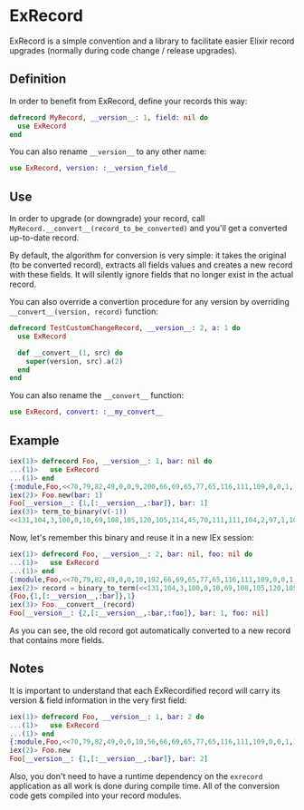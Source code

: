 # ExRecord

ExRecord is a simple convention and a library to facilitate easier Elixir record
upgrades (normally during code change / release upgrades).

## Definition

In order to benefit from ExRecord, define your records this way:

```elixir
defrecord MyRecord, __version__: 1, field: nil do
  use ExRecord
end
```

You can also rename `__version__` to any other name:

```elixir
use ExRecord, version: :__version_field__
```

## Use

In order to upgrade (or downgrade) your record, call `MyRecord.__convert__(record_to_be_converted)` and you'll get a converted up-to-date record.

By default, the algorithm for conversion is very simple: it takes the original
(to be converted record), extracts all fields values and creates a new record with these
fields. It will silently ignore fields that no longer exist in the actual record.

You can also override a convertion procedure for any version by overriding `__convert__(version, record)` function:

```elixir
defrecord TestCustomChangeRecord, __version__: 2, a: 1 do
  use ExRecord

  def __convert__(1, src) do
    super(version, src).a(2)
  end
end
```

You can also rename the `__convert__` function:

```elixir
use ExRecord, convert: :__my_convert__
```

## Example

```elixir
iex(1)> defrecord Foo, __version__: 1, bar: nil do
...(1)>   use ExRecord
...(1)> end
{:module,Foo,<<70,79,82,49,0,0,9,200,66,69,65,77,65,116,111,109,0,0,1,121,0,0,0,39,10,69,108,105,120,105,114,45,70,111,111,8,95,95,105,110,102,111,95,95,4,100,111,99,115,9,...>>,[true]}
iex(2)> Foo.new(bar: 1)
Foo[__version__: {1,[:__version__,:bar]}, bar: 1]
iex(3)> term_to_binary(v(-1))
<<131,104,3,100,0,10,69,108,105,120,105,114,45,70,111,111,104,2,97,1,108,0,0,0,2,100,0,11,95,95,118,101,114,115,105,111,110,95,95,100,0,3,98,97,114,106,97,1>>
```

Now, let's remember this binary and reuse it in a new IEx session:

```elixir
iex(1)> defrecord Foo, __version__: 2, bar: nil, foo: nil do
...(1)>   use ExRecord
...(1)> end
{:module,Foo,<<70,79,82,49,0,0,10,192,66,69,65,77,65,116,111,109,0,0,1,136,0,0,0,41,10,69,108,105,120,105,114,45,70,111,111,8,95,95,105,110,102,111,95,95,4,100,111,99,115,9,...>>,[true]}
iex(2)> record = binary_to_term(<<131,104,3,100,0,10,69,108,105,120,105,114,45,70,111,111,104,2,97,1,108,0,0,0,2,100,0,11,95,95,118,101,114,115,105,111,110,95,95,100,0,3,98,97,114,106,97,1>>)
{Foo,{1,[:__version__,:bar]},1}
iex(3)> Foo.__convert__(record)
Foo[__version__: {2,[:__version__,:bar,:foo]}, bar: 1, foo: nil]
```

As you can see, the old record got automatically converted to a new record that contains
more fields.

## Notes

It is important to understand that each ExRecordified record will carry its version & field information in the very first field:

```elixir
iex(1)> defrecord Foo, __version__: 1, bar: 2 do
...(1)>   use ExRecord
...(1)> end
{:module,Foo,<<70,79,82,49,0,0,10,56,66,69,65,77,65,116,111,109,0,0,1,135,0,0,0,40,10,69,108,105,120,105,114,45,70,111,111,8,95,95,105,110,102,111,95,95,4,100,111,99,115,9,...>>,[true]}
iex(2)> Foo.new
Foo[__version__: {1,[:__version__,:bar]}, bar: 2]
```

Also, you don't need to have a runtime dependency on the `exrecord` application as all work is done during compile time. All of the conversion code gets compiled into your record modules.